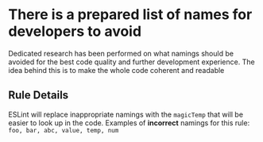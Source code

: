 # There is a prepared list of names for developers to avoid

Dedicated research has been performed on what namings should be avoided for the best code quality and further development experience. The idea behind this is to make the whole code coherent and readable

## Rule Details

ESLint will replace inappropriate namings with the `magicTemp` that will be easier to look up in the code. Examples of **incorrect** namings for this rule:
`foo, bar, abc, value, temp, num`
